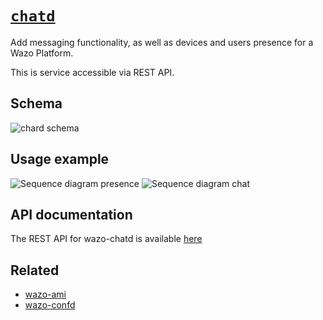 # [`chatd`](https://github.com/wazo-pbx/xivo-chatd)

Add messaging functionality, as well as devices and users presence for a Wazo Platform.

This is service accessible via REST API.

## Schema

![chard schema](diagram.svg)

## Usage example

![Sequence diagram presence](sequence-diagram-presence.svg)
![Sequence diagram chat](sequence-diagram-chat.svg)

## API documentation

The REST API for wazo-chatd is available [here](http://developers.wazo.io/api/chat.html)

## Related

* [wazo-ami](https://github.com/wazo-pbx/wazo-ami)
* [wazo-confd](configuration.html)
